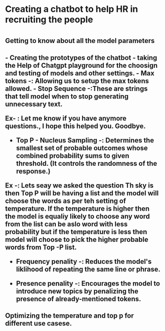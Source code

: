 <h1> Creating a chatbot to help HR in recruiting the people <h1>

<h2> Getting to know about all the model parameters <h2>
- Creating the prototypes of the chatbot
- taking the Help of Chatgpt playground for the choosign and testing of models and other settings.
- Max tokens -: Allowing us to setup the max tokens allowed.
- Stop Sequence -:These are strings that tell model when to stop generating 
unnecessary text.

Ex- : Let me know if you have anymore questions., I hope this helped you. Goodbye.
- Top P - Nucleus Sampling -: Determines the smallest set of probable outcomes whose combined probability sums to given threshold. (It controls the randomness of the response.)

Ex -: Lets seay we asked the question Th sky is then Top P will be having a list and the model will choose the words as per teh setting of temperature. If the temperature is higher then the model is equaliy likely to choose any word from the list can be aslo word with less probability but if the temperature is less then model will choose to pick the higher probable words from Top -P list.

- Frequency penality -: Reduces the model's liklihood of repeating the same line or phrase.

- Presence penality -: Encourages the model to introduce new topics by penalizing the presence of already-mentioned tokens.

<h2>Optimizing the temperature and top p for different use casese.<h2>